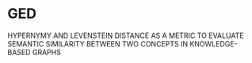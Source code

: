 # GED
HYPERNYMY AND LEVENSTEIN DISTANCE AS A METRIC TO EVALUATE SEMANTIC SIMILARITY BETWEEN TWO CONCEPTS IN KNOWLEDGE-BASED GRAPHS
